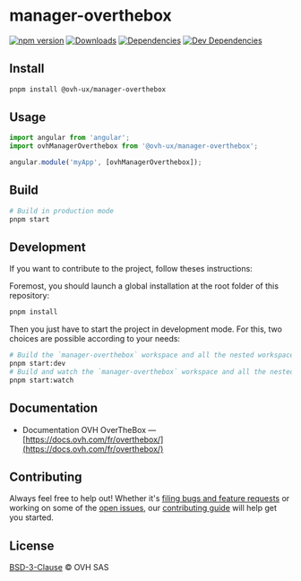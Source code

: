 # manager-overthebox

[![npm version](https://badgen.net/npm/v/@ovh-ux/manager-overthebox)](https://www.npmjs.com/package/@ovh-ux/manager-overthebox) [![Downloads](https://badgen.net/npm/dt/@ovh-ux/manager-overthebox)](https://npmjs.com/package/@ovh-ux/manager-overthebox) [![Dependencies](https://badgen.net/david/dep/ovh-ux/manager/packages/manager/modules/overthebox)](https://npmjs.com/package/@ovh-ux/manager-overthebox?activeTab=dependencies) [![Dev Dependencies](https://badgen.net/david/dev/ovh-ux/manager/packages/manager/modules/overthebox)](https://npmjs.com/package/@ovh-ux/manager-overthebox?activeTab=dependencies)

## Install

```sh
pnpm install @ovh-ux/manager-overthebox
```

## Usage

```js
import angular from 'angular';
import ovhManagerOverthebox from '@ovh-ux/manager-overthebox';

angular.module('myApp', [ovhManagerOverthebox]);
```

## Build

```sh
# Build in production mode
pnpm start
```

## Development

If you want to contribute to the project, follow theses instructions:

Foremost, you should launch a global installation at the root folder of this repository:

```sh
pnpm install
```

Then you just have to start the project in development mode. For this, two choices are possible according to your needs:

```sh
# Build the `manager-overthebox` workspace and all the nested workspaces in development mode and watch only `manager-overthebox` workspace
pnpm start:dev
# Build and watch the `manager-overthebox` workspace and all the nested workspaces in development mode
pnpm start:watch
```

## Documentation

* Documentation OVH OverTheBox — [https://docs.ovh.com/fr/overthebox/](https://docs.ovh.com/fr/overthebox/)

## Contributing

Always feel free to help out! Whether it's [filing bugs and feature requests](https://github.com/ovh/manager/issues/new) or working on some of the [open issues](https://github.com/ovh/manager/issues), our [contributing guide](https://github.com/ovh/manager/blob/master/CONTRIBUTING.md) will help get you started.

## License

[BSD-3-Clause](LICENSE) © OVH SAS
